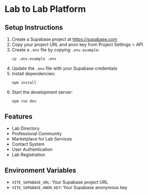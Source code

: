# Lab to Lab Platform

## Setup Instructions

1. Create a Supabase project at https://supabase.com
2. Copy your project URL and anon key from Project Settings > API
3. Create a `.env` file by copying `.env.example`:
   ```bash
   cp .env.example .env
   ```
4. Update the `.env` file with your Supabase credentials
5. Install dependencies:
   ```bash
   npm install
   ```
6. Start the development server:
   ```bash
   npm run dev
   ```

## Features
- Lab Directory
- Professional Community
- Marketplace for Lab Services
- Contact System
- User Authentication
- Lab Registration

## Environment Variables
- `VITE_SUPABASE_URL`: Your Supabase project URL
- `VITE_SUPABASE_ANON_KEY`: Your Supabase anonymous key